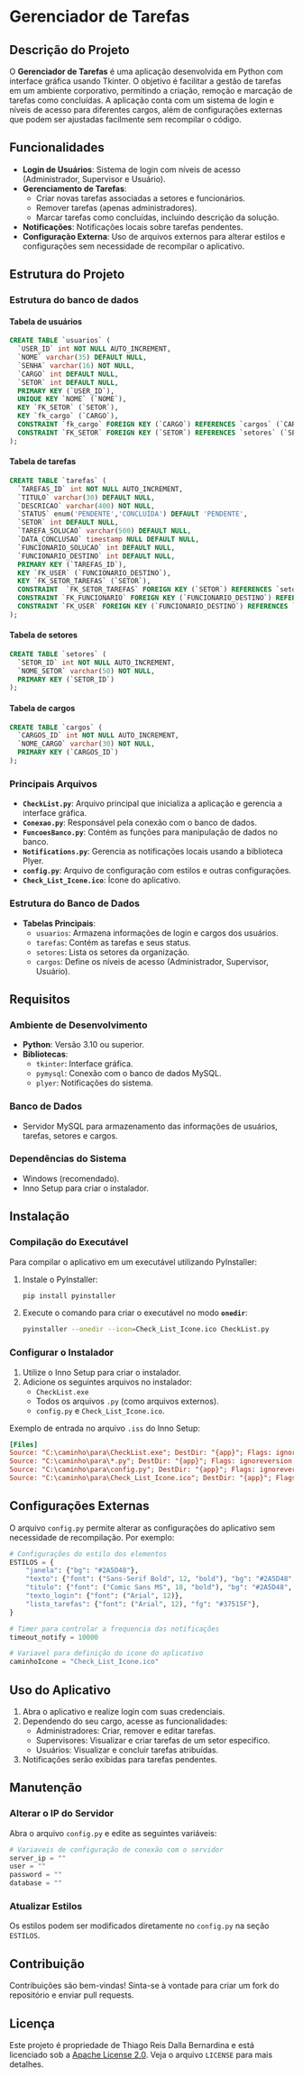 # Gerenciador de Tarefas
## Descrição do Projeto
O **Gerenciador de Tarefas** é uma aplicação desenvolvida em Python com interface gráfica usando Tkinter. O objetivo é facilitar a gestão de tarefas em um ambiente corporativo, permitindo a criação, remoção e marcação de tarefas como concluídas. A aplicação conta com um sistema de login e níveis de acesso para diferentes cargos, além de configurações externas que podem ser ajustadas facilmente sem recompilar o código.

## Funcionalidades
- **Login de Usuários**: Sistema de login com níveis de acesso (Administrador, Supervisor e Usuário).
- **Gerenciamento de Tarefas**:
  - Criar novas tarefas associadas a setores e funcionários.
  - Remover tarefas (apenas administradores).
  - Marcar tarefas como concluídas, incluindo descrição da solução.
- **Notificações**: Notificações locais sobre tarefas pendentes.
- **Configuração Externa**: Uso de arquivos externos para alterar estilos e configurações sem necessidade de recompilar o aplicativo.

## Estrutura do Projeto

### Estrutura do banco de dados

#### Tabela de usuários
```sql 
CREATE TABLE `usuarios` (
  `USER_ID` int NOT NULL AUTO_INCREMENT,
  `NOME` varchar(35) DEFAULT NULL,
  `SENHA` varchar(16) NOT NULL,
  `CARGO` int DEFAULT NULL,
  `SETOR` int DEFAULT NULL,
  PRIMARY KEY (`USER_ID`),
  UNIQUE KEY `NOME` (`NOME`),
  KEY `FK_SETOR` (`SETOR`),
  KEY `fk_cargo` (`CARGO`),
  CONSTRAINT `fk_cargo` FOREIGN KEY (`CARGO`) REFERENCES `cargos` (`CARGOS_ID`),
  CONSTRAINT `FK_SETOR` FOREIGN KEY (`SETOR`) REFERENCES `setores` (`SETOR_ID`)
);
```

#### Tabela de tarefas
```sql
CREATE TABLE `tarefas` (
  `TAREFAS_ID` int NOT NULL AUTO_INCREMENT,
  `TITULO` varchar(30) DEFAULT NULL,
  `DESCRICAO` varchar(400) NOT NULL,
  `STATUS` enum('PENDENTE','CONCLUÍDA') DEFAULT 'PENDENTE',
  `SETOR` int DEFAULT NULL,
  `TAREFA_SOLUCAO` varchar(500) DEFAULT NULL,
  `DATA_CONCLUSAO` timestamp NULL DEFAULT NULL,
  `FUNCIONARIO_SOLUCAO` int DEFAULT NULL,
  `FUNCIONARIO_DESTINO` int DEFAULT NULL,
  PRIMARY KEY (`TAREFAS_ID`),
  KEY `FK_USER` (`FUNCIONARIO_DESTINO`),
  KEY `FK_SETOR_TAREFAS` (`SETOR`),
  CONSTRAINT  `FK_SETOR_TAREFAS` FOREIGN KEY (`SETOR`) REFERENCES `setores` (`SETOR_ID`)
  CONSTRAINT `FK_FUNCIONARIO` FOREIGN KEY (`FUNCIONARIO_DESTINO`) REFERENCES `usuarios` (`USER_ID`),
  CONSTRAINT `FK_USER` FOREIGN KEY (`FUNCIONARIO_DESTINO`) REFERENCES `usuarios` (`USER_ID`)
);
```

#### Tabela de setores
```sql
CREATE TABLE `setores` (
  `SETOR_ID` int NOT NULL AUTO_INCREMENT,
  `NOME_SETOR` varchar(50) NOT NULL,
  PRIMARY KEY (`SETOR_ID`)
);
```

#### Tabela de cargos
```sql
CREATE TABLE `cargos` (
  `CARGOS_ID` int NOT NULL AUTO_INCREMENT,
  `NOME_CARGO` varchar(30) NOT NULL,
  PRIMARY KEY (`CARGOS_ID`)
);
```

### Principais Arquivos
- **`CheckList.py`**: Arquivo principal que inicializa a aplicação e gerencia a interface gráfica.
- **`Conexao.py`**: Responsável pela conexão com o banco de dados.
- **`FuncoesBanco.py`**: Contém as funções para manipulação de dados no banco.
- **`Notifications.py`**: Gerencia as notificações locais usando a biblioteca Plyer.
- **`config.py`**: Arquivo de configuração com estilos e outras configurações.
- **`Check_List_Icone.ico`**: Ícone do aplicativo.

### Estrutura do Banco de Dados
- **Tabelas Principais**:
  - `usuarios`: Armazena informações de login e cargos dos usuários.
  - `tarefas`: Contém as tarefas e seus status.
  - `setores`: Lista os setores da organização.
  - `cargos`: Define os níveis de acesso (Administrador, Supervisor, Usuário).

## Requisitos

### Ambiente de Desenvolvimento
- **Python**: Versão 3.10 ou superior.
- **Bibliotecas**:
  - `tkinter`: Interface gráfica.
  - `pymysql`: Conexão com o banco de dados MySQL.
  - `plyer`: Notificações do sistema.

### Banco de Dados
- Servidor MySQL para armazenamento das informações de usuários, tarefas, setores e cargos.

### Dependências do Sistema
- Windows (recomendado).
- Inno Setup para criar o instalador.

## Instalação

### Compilação do Executável
Para compilar o aplicativo em um executável utilizando PyInstaller:

1. Instale o PyInstaller:
   ```bash
   pip install pyinstaller
   ```

2. Execute o comando para criar o executável no modo **`onedir`**:
   ```bash
   pyinstaller --onedir --icon=Check_List_Icone.ico CheckList.py
   ```

### Configurar o Instalador
1. Utilize o Inno Setup para criar o instalador.
2. Adicione os seguintes arquivos no instalador:
   - `CheckList.exe`
   - Todos os arquivos `.py` (como arquivos externos).
   - `config.py` e `Check_List_Icone.ico`.

Exemplo de entrada no arquivo `.iss` do Inno Setup:
```ini
[Files]
Source: "C:\caminho\para\CheckList.exe"; DestDir: "{app}"; Flags: ignoreversion
Source: "C:\caminho\para\*.py"; DestDir: "{app}"; Flags: ignoreversion
Source: "C:\caminho\para\config.py"; DestDir: "{app}"; Flags: ignoreversion
Source: "C:\caminho\para\Check_List_Icone.ico"; DestDir: "{app}"; Flags: ignoreversion
```

## Configurações Externas
O arquivo `config.py` permite alterar as configurações do aplicativo sem necessidade de recompilação. Por exemplo:

```python
# Configurações do estilo dos elementos
ESTILOS = {
    "janela": {"bg": "#2A5D48"},
    "texto": {"font": ("Sans-Serif Bold", 12, "bold"), "bg": "#2A5D48", "fg": "#C34E17"},
    "titulo": {"font": ("Comic Sans MS", 18, "bold"), "bg": "#2A5D48", "fg": "#C34E17"},
    "texto_login": {"font": ("Arial", 12)},
    "lista_tarefas": {"font": ("Arial", 12), "fg": "#37515F"},
}

# Timer para controlar a frequencia das notificações
timeout_notify = 10000

# Variavel para definição do icone do aplicativo
caminhoIcone = "Check_List_Icone.ico"
```

## Uso do Aplicativo
1. Abra o aplicativo e realize login com suas credenciais.
2. Dependendo do seu cargo, acesse as funcionalidades:
   - Administradores: Criar, remover e editar tarefas.
   - Supervisores: Visualizar e criar tarefas de um setor especifico.
   - Usuários: Visualizar e concluir tarefas atribuídas.
3. Notificações serão exibidas para tarefas pendentes.

## Manutenção
### Alterar o IP do Servidor
Abra o arquivo `config.py` e edite as seguintes variáveis:
```python
# Variaveis de configuração de conexão com o servidor
server_ip = ""
user = ""
password = ""
database = ""
```

### Atualizar Estilos
Os estilos podem ser modificados diretamente no `config.py` na seção `ESTILOS`.

## Contribuição
Contribuições são bem-vindas! Sinta-se à vontade para criar um fork do repositório e enviar pull requests.

## Licença
Este projeto é propriedade de Thiago Reis Dalla Bernardina e está licenciado sob a [Apache License 2.0](LICENSE). Veja o arquivo `LICENSE` para mais detalhes.
